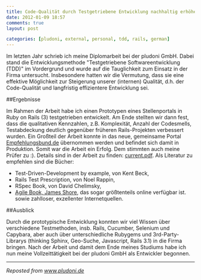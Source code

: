 ```yaml
---
title: Code-Qualität durch Testgetriebene Entwicklung nachhaltig erhöhen
date: 2012-01-09 18:57
comments: true
layout: post

categories: [pludoni, external, personal, tdd, rails, german]
---
```

Im letzten Jahr schrieb ich meine Diplomarbeit bei der pludoni GmbH. Dabei stand die Entwicklungsmethode "Testgetriebene Softwareentwicklung (TDD)" im Vordergrund und wurde auf die Tauglichkeit zum Einsatz in der Firma untersucht. Insbesondere hatten wir die Vermutung, dass sie eine effektive Möglichkeit zur Steigerung unserer (internen) Qualität, d.h. der Code-Qualität und langfristig effizientere Entwicklung sei.
<!-- more -->

##Ergebnisse

 Im Rahmen der Arbeit habe ich einen Prototypen eines Stellenportals in Ruby on Rails (3) testgetrieben entwickelt. Am Ende stellten wir dann fest, dass die qualitativen Kennzahlen, z.B. Komplexität, Anzahl der Codesmells, Testabdeckung deutlich gegenüber früheren Rails-Projekten verbessert wurden.
 Ein Großteil der Arbeit konnte in das neue, gemeinsame Portal <a href="http://www.empfehlungsbund.de/">Empfehlungsbund.de</a> übernommen werden und befindet sich damit in Produktion. Somit war die Arbeit ein Erfolg. Dem stimmten auch meine Prüfer zu :).
 Details sind in der Arbeit zu finden: <a href="https://github.com/zealot128/Diplomarbeit---Testgetriebene-Softwareentwicklung-von-...-Ruby-on-Rails/blob/master/pdf/current.pdf">current.pdf</a>.
 Als Literatur zu empfehlen sind die Bücher:

* Test-Driven-Development by example, von Kent Beck,
* Rails Test Prescription, von Noel Rappin,
* RSpec Book, von David Chelimsky,
* <a href="http://jamesshore.com/Agile-Book/">Agile Book, James Shore</a>, das sogar größtenteils online verfügbar ist.
 sowie zahlloser, exzellenter Internetquellen.

##Ausblick

 Durch die prototypische Entwicklung konnten wir viel Wissen über verschiedene Testmethoden, insb. Rails, Cucumber, Selenium und Capybara, aber auch über unterschiedliche Rubygems und 3rd-Party-Librarys (thinking Sphinx, Geo-Suche, Javascript, Rails 3.1) in die Firma bringen.
 Nach der Arbeit und damit dem Ende meines Studiums habe ich nun meine Vollzeittätigkeit bei der pludoni GmbH als Entwickler begonnen.

---
<i>Reposted from <a href='http://www.pludoni.de/node/1062' rel='canonical'>www.pludoni.de</a></i>
